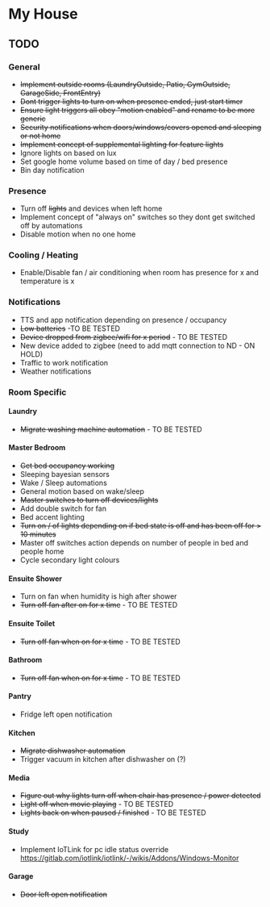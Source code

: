 # My House

## TODO

### General
* ~~Implement outside rooms (LaundryOutside, Patio, GymOutside, GarageSide, FrontEntry)~~
* ~~Dont trigger lights to turn on when presence ended, just start timer~~
* ~~Ensure light triggers all obey "motion enabled" and rename to be more generic~~
* ~~Security notifications when doors/windows/covers opened and sleeping or not home~~
* ~~Implement concept of supplemental lighting for feature lights~~
* Ignore lights on based on lux
* Set google home volume based on time of day / bed presence
* Bin day notification

### Presence
* Turn off ~~lights~~ and devices when left home
* Implement concept of "always on" switches so they dont get switched off by automations
* Disable motion when no one home

### Cooling / Heating
* Enable/Disable fan / air conditioning when room has presence for x and temperature is x

### Notifications
* TTS and app notification depending on presence / occupancy
* ~~Low batteries~~ -TO BE TESTED
* ~~Device dropped from zigbee/wifi for x period~~ - TO BE TESTED
* New device added to zigbee (need to add mqtt connection to ND - ON HOLD) 
* Traffic to work notification
* Weather notifications

### Room Specific

#### Laundry
* ~~Migrate washing machine automation~~ - TO BE TESTED

#### Master Bedroom
* ~~Get bed occupancy working~~
* Sleeping bayesian sensors
* Wake / Sleep automations
* General motion based on wake/sleep
* ~~Master switches to turn off devices/lights~~
* Add double switch for fan
* Bed accent lighting
* ~~Turn on / of lights depending on if bed state is off and has been off for > 10 minutes~~
* Master off switches action depends on number of people in bed and people home
* Cycle secondary light colours

#### Ensuite Shower
* Turn on fan when humidity is high after shower
* ~~Turn off fan after on for x time~~  - TO BE TESTED

#### Ensuite Toilet
* ~~Turn off fan when on for x time~~ - TO BE TESTED

#### Bathroom
* ~~Turn off fan when on for x time~~ - TO BE TESTED

#### Pantry
* Fridge left open notification

#### Kitchen
* ~~Migrate dishwasher automation~~
* Trigger vacuum in kitchen after dishwasher on (?)

#### Media
* ~~Figure out why lights turn off when chair has presence / power detected~~
* ~~Light off when movie playing~~ - TO BE TESTED
* ~~Lights back on when paused / finished~~ - TO BE TESTED

#### Study
* Implement IoTLink for pc idle status override https://gitlab.com/iotlink/iotlink/-/wikis/Addons/Windows-Monitor

#### Garage
* ~~Door left open notification~~